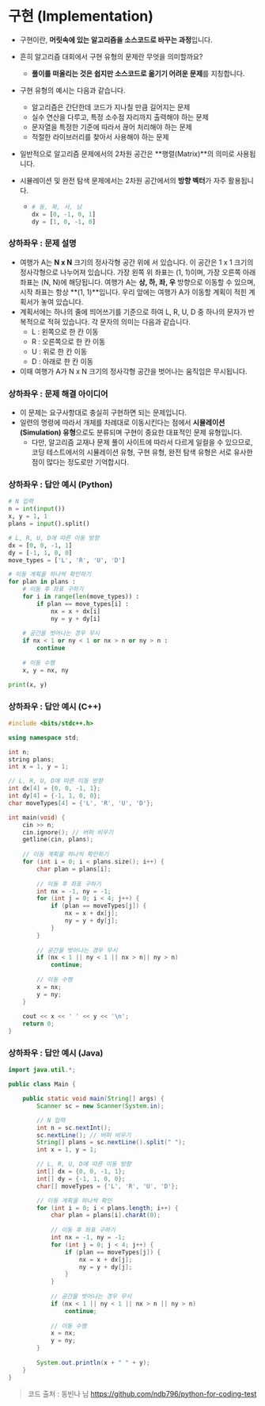 # 구현 (Implementation)

- 구현이란, **머릿속에 있는 알고리즘을 소스코드로 바꾸는 과정**입니다. 

- 흔히 알고리즘 대회에서 구현 유형의 문제란 무엇을 의미할까요?

  - **풀이를 떠올리는 것은 쉽지만 소스코드로 옮기기 어려운 문제**를 지칭합니다. 

- 구현 유형의 예시는 다음과 같습니다. 

  - 알고리즘은 간단한데 코드가 지나칠 만큼 길어지는 문제
  - 실수 연산을 다루고, 특정 소수점 자리까지 출력해야 하는 문제
  - 문자열을 특정한 기준에 따라서 끊어 처리해야 하는 문제
  - 적절한 라이브러리를 찾아서 사용해야 하는 문제

- 일반적으로 알고리즘 문제에서의 2차원 공간은 **행렬(Matrix)**의 의미로 사용됩니다. 

- 시뮬레이션 및 완전 탐색 문제에서는 2차원 공간에서의 **방향 벡터**가 자주 활용됩니다. 

  - ```python
    # 동, 북, 서, 남
    dx = [0, -1, 0, 1]
    dy = [1, 0, -1, 0]
    ```

### 상하좌우 : 문제 설명

- 여행가 A는 **N x N** 크기의 정사각형 공간 위에 서 있습니다. 이 공간은 1 x 1 크기의 정사각형으로 나누어져 있습니다. 가장 왼쪽 위 좌표는 (1, 1)이며, 가장 오른쪽 아래 좌표는 (N, N)에 해당됩니다. 여행가 A는 **상, 하, 좌, 우** 방향으로 이동할 수 있으며, 시작 좌표는 항상 **(1, 1)**입니다. 우리 앞에는 여행가 A가 이동할 계획이 적힌 계획서가 놓여 있습니다. 
- 계획서에는 하나의 줄에 띄어쓰기를 기준으로 하여 L, R, U, D 중 하나의 문자가 반복적으로 적혀 있습니다. 각 문자의 의미는 다음과 같습니다. 
  - L : 왼쪽으로 한 칸 이동
  - R : 오른쪽으로 한 칸 이동
  - U : 위로 한 칸 이동
  - D : 아래로 한 칸 이동
- 이때 여행가 A가 N x N 크기의 정사각형 공간을 벗어나는 움직임은 무시됩니다. 

### 상하좌우 : 문제 해결 아이디어

- 이 문제는 요구사항대로 충실히 구현하면 되는 문제입니다. 
- 일련의 명령에 따라서 개체를 차례대로 이동시킨다는 점에서 **시뮬레이션(Simulation) 유형**으로도 분류되며 구현이 중요한 대표적인 문제 유형입니다. 
  - 다만, 알고리즘 교재나 문제 풀이 사이트에 따라서 다르게 일컬을 수 있으므로, 코딩 테스트에서의 시뮬레이션 유형, 구현 유형, 완전 탐색 유형은 서로 유사한 점이 많다는 정도로만 기억합시다. 

### 상하좌우 : 답안 예시 (Python)

```python
# N 입력
n = int(input())
x, y = 1, 1
plans = input().split()

# L, R, U, D에 따른 이동 방향
dx = [0, 0, -1, 1]
dy = [-1, 1, 0, 0]
move_types = ['L', 'R', 'U', 'D']

# 이동 계획을 하나씩 확인하기
for plan in plans :
    # 이동 후 좌표 구하기
    for i in range(len(move_types)) :
        if plan == move_types[i] :
            nx = x + dx[i]
            ny = y + dy[i]
    
    # 공간을 벗어나는 경우 무시
    if nx < 1 or ny < 1 or nx > n or ny > n :
        continue
    
    # 이동 수행
    x, y = nx, ny

print(x, y)
```

### 상하좌우 : 답안 예시 (C++)

```c++
#include <bits/stdc++.h>

using namespace std;

int n;
string plans;
int x = 1, y = 1;

// L, R, U, D에 따른 이동 방향
int dx[4] = {0, 0, -1, 1};
int dy[4] = {-1, 1, 0, 0};
char moveTypes[4] = {'L', 'R', 'U', 'D'};

int main(void) {
    cin >> n;
    cin.ignore(); // 버퍼 비우기
    getline(cin, plans);
    
    // 이동 계획을 하나씩 확인하기
    for (int i = 0; i < plans.size(); i++) {
        char plan = plans[i];
        
        // 이동 후 좌표 구하기
        int nx = -1, ny = -1;
        for (int j = 0; i < 4; j++) {
            if (plan == moveTypes[j]) {
                nx = x + dx[j];
                ny = y + dy[j];
            }
        }
        
        // 공간을 벗어나는 경우 무시
        if (nx < 1 || ny < 1 || nx > n|| ny > n)
            continue;
        
        // 이동 수행
        x = nx;
        y = ny;
    }
    
    cout << x << ' ' << y << '\n';
    return 0;
}
```

### 상하좌우 : 답안 예시 (Java)

```java
import java.util.*;

public class Main {

    public static void main(String[] args) {
        Scanner sc = new Scanner(System.in);

        // N 입력
        int n = sc.nextInt();
        sc.nextLine(); // 버퍼 비우기
        String[] plans = sc.nextLine().split(" ");
        int x = 1, y = 1;

        // L, R, U, D에 따른 이동 방향 
        int[] dx = {0, 0, -1, 1};
        int[] dy = {-1, 1, 0, 0};
        char[] moveTypes = {'L', 'R', 'U', 'D'};

        // 이동 계획을 하나씩 확인
        for (int i = 0; i < plans.length; i++) {
            char plan = plans[i].charAt(0);
            
            // 이동 후 좌표 구하기 
            int nx = -1, ny = -1;
            for (int j = 0; j < 4; j++) {
                if (plan == moveTypes[j]) {
                    nx = x + dx[j];
                    ny = y + dy[j];
                }
            }
            
            // 공간을 벗어나는 경우 무시 
            if (nx < 1 || ny < 1 || nx > n || ny > n) 
                continue;
            
            // 이동 수행 
            x = nx;
            y = ny;
        }
        
        System.out.println(x + " " + y);
    }
}
```

> 코드 출처 : 동빈나 님 https://github.com/ndb796/python-for-coding-test